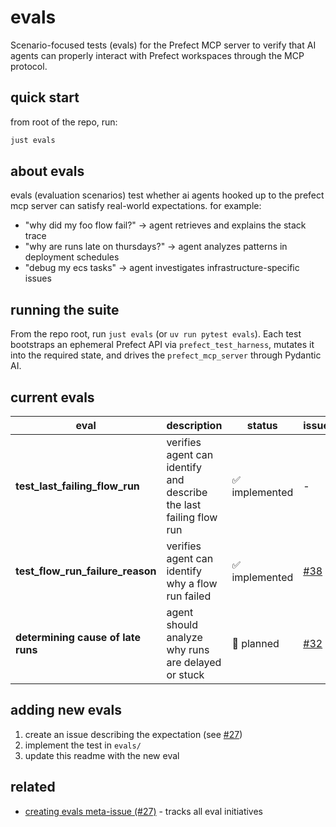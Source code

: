 # evals

Scenario-focused tests (evals) for the Prefect MCP server to verify that AI agents can properly interact with Prefect workspaces through the MCP protocol.

## quick start

from root of the repo, run:
```bash
just evals
```

## about evals

evals (evaluation scenarios) test whether ai agents hooked up to the prefect mcp server can satisfy real-world expectations. for example:
- "why did my foo flow fail?" → agent retrieves and explains the stack trace
- "why are runs late on thursdays?" → agent analyzes patterns in deployment schedules
- "debug my ecs tasks" → agent investigates infrastructure-specific issues

## running the suite

From the repo root, run `just evals` (or `uv run pytest evals`).
Each test bootstraps an ephemeral Prefect API via `prefect_test_harness`, mutates it into the
required state, and drives the `prefect_mcp_server` through Pydantic AI.

## current evals

| eval | description | status | issue |
|------|-------------|--------|-------|
| **test_last_failing_flow_run** | verifies agent can identify and describe the last failing flow run | ✅ implemented | - |
| **test_flow_run_failure_reason** | verifies agent can identify why a flow run failed | ✅ implemented | [#38](https://github.com/PrefectHQ/prefect-mcp-server/issues/38) |
| **determining cause of late runs** | agent should analyze why runs are delayed or stuck | 🔄 planned | [#32](https://github.com/PrefectHQ/prefect-mcp-server/issues/32) |

## adding new evals

1. create an issue describing the expectation (see [#27](https://github.com/PrefectHQ/prefect-mcp-server/issues/27))
2. implement the test in `evals/`
3. update this readme with the new eval

## related

- [creating evals meta-issue (#27)](https://github.com/PrefectHQ/prefect-mcp-server/issues/27) - tracks all eval initiatives
